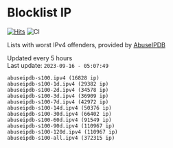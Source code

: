 # Blocklist IP

[![Hits](https://hits.seeyoufarm.com/api/count/incr/badge.svg?url=https%3A%2F%2Fgithub.com%2Fborestad%2Fblocklist-ip%2F&count_bg=%2379C83D&title_bg=%23555555&icon=&icon_color=%23E7E7E7&title=hits&edge_flat=false)](https://hits.seeyoufarm.com)  ![CI](https://img.shields.io/github/workflow/status/borestad/blocklist-ip/CI?style=flat-square)

Lists with worst IPv4 offenders, provided by [AbuseIPDB](https://www.abuseipdb.com/)

<!-- FOOTER-PLACEHOLDER -->
Updated every 5 hours<br>
Last update: `2023-09-16 - 05:07:49`
```
abuseipdb-s100.ipv4 (16828 ip)
abuseipdb-s100-1d.ipv4 (29382 ip)
abuseipdb-s100-2d.ipv4 (34578 ip)
abuseipdb-s100-3d.ipv4 (36909 ip)
abuseipdb-s100-7d.ipv4 (42972 ip)
abuseipdb-s100-14d.ipv4 (50376 ip)
abuseipdb-s100-30d.ipv4 (66402 ip)
abuseipdb-s100-60d.ipv4 (91549 ip)
abuseipdb-s100-90d.ipv4 (110967 ip)
abuseipdb-s100-120d.ipv4 (110967 ip)
abuseipdb-s100-all.ipv4 (372315 ip)
```
